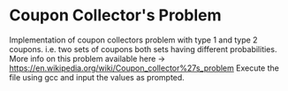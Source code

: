 # Coupon Collector's Problem

Implementation of coupon collectors problem with type 1 and type 2 coupons. i.e. two sets of coupons both sets having different probabilities.
More info on this problem available here -> https://en.wikipedia.org/wiki/Coupon_collector%27s_problem 
Execute the file using gcc and input the values as prompted.


